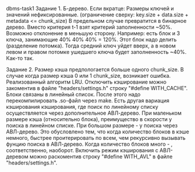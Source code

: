dbms-task1
Задание 1.
Б-дерево.
Если вкратце:
Размеры ключей и значений нефиксированные.
(ограничение сверху: key.size + data.size + metadata <= chunk_size)
В предельном случае превратится в бинарное дерево. 
Вместо критерия t-1 взят критерий заполненности ~50%. Возможно отклонение в меньшую сторону.
Например: есть блок и 3 ключа, занимающие 40% 40% 40% = 120%. Этот блок надо делить (разделение потомка).
Тогда средний ключ уйдет вверх, а в новом левом и правом потомке ушедшего ключа будет заполненность ~40%.
Как-то так.

Задание 2.
Размер кэша предпологается больше одного chunk_size. 
В случае когда размер кэша 0 или 1 chunk_size, возникает ошибка.
Реализованный алгоритм LRU. 
Отключить кэширование можно закоментив в файле "headers/settings.h" строку "#define WITH_CACHE". Блоки связаны в
линейный список. После этого надо перекомпилировать .so-файл через make. Есть другая вариация кэширования кэширования,
где поиск по линейному списку осуществляется через дополнительное АВЛ-дерево. При маленьком размере кэша (относительно блока),
преимущество в скорости у поиска в линейном списке. При большом размере - у поиска через АВЛ-дерево. Это обусловлено тем,
что когда количество блоков в кэше немного, быстрее проитерировать по всем, чем рекурсивно вызывать фунцию поиска в АВЛ-дерево.
Когда количество блоков много - , соответственно, наоборот. Включить режим кэширования с АВЛ-деревом можно 
раскоментив строку "#define WITH_AVL" в файле "headers/settings.h".
